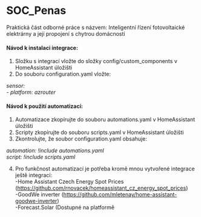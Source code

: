 # SOC_Penas
Praktická část odborné práce s názvem: Inteligentní řízení fotovoltaické elektrárny a její propojení s chytrou domácností
#### Návod k instalaci integrace:   
1. Složku s integrací vložte do složky config/custom_components v HomeAssistant úložišti   
2. Do souboru configuration.yaml vložte:   

_sensor:_  
_- platform: azrouter_   

#### Návod k použití automatizací:   
1. Automatizace zkopírujte do souboru  automations.yaml v HomeAssistant úložišti
2. Scripty zkopírujte do souboru  scripts.yaml v HomeAssistant úložišti
3. Zkontrolujte, že soubor configuration.yaml obsahuje:

_automation: !include automations.yaml_   
_script: !include scripts.yaml_   

4. Pro funkčnost automatizací je potřeba kromě mnou vytvořené integrace ještě integrací:   
     -Home Assistant Czech Energy Spot Prices (https://github.com/rnovacek/homeassistant_cz_energy_spot_prices)   
     -GoodWe inverter (https://github.com/mletenay/home-assistant-goodwe-inverter)   
     -Forecast.Solar (Dostupné na platformě 
